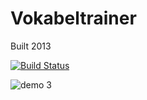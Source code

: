 # Vokabeltrainer

Built 2013

[![Build Status](https://travis-ci.org/SamuelSchepp/Vokabeltrainer.svg?branch=master)](https://travis-ci.org/SamuelSchepp/Vokabeltrainer)

![demo 3](https://user-images.githubusercontent.com/11752441/37823976-7935c8a8-2e8b-11e8-90c6-36108deb5966.gif)
